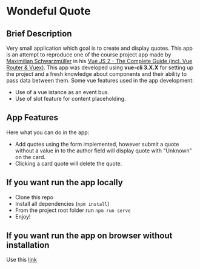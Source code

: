 # Wondeful Quote

## Brief Description

Very small application which goal is to create and display quotes. This app is an attempt to reproduce one of the course project app made by [Maximilian Schwarzmüller](https://github.com/mschwarzmueller) in his [Vue JS 2 - The Complete Guide (incl. Vue Router & Vuex)](https://www.udemy.com/vuejs-2-the-complete-guide/). This app was developed using **vue-cli 3.X.X** for setting up the project and a fresh knowledge about components and their ability to pass data between them. Some vue features used in the app development:

- Use of a vue istance as an event bus.
- Use of slot feature for content placeholding.

## App Features

Here what you can do in the app:

- Add quotes using the form implemented, however submit a quote without a value in to the author field will display quote with "Unknown" on the card.
- Clicking a card quote will delete the quote.

## If you want run the app locally

- Clone this repo
- Install all dependencies (`npm install`)
- From the project root folder run `npm run serve`
- Enjoy!

## If you want run the app on browser without installation

Use this [link](https://changeable-silk.surge.sh)
